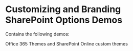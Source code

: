 # Customizing and Branding SharePoint Options Demos #

Contains the following demos:

Office 365 Themes and SharePoint Online custom themes